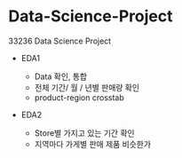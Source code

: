 # Data-Science-Project
33236 Data Science Project

- EDA1
    - Data 확인, 통합
    - 전체 기간/ 월 / 년별 판매량 확인
    - product-region crosstab

- EDA2
    - Store별 가지고 있는 기간 확인
    - 지역마다 가게별 판매 제품 비슷한가